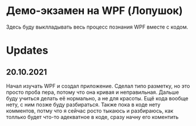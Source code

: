 # Демо-экзамен на WPF (Лопушок)
Здесь буду выклладывать весь процесс познания WPF вместе с кодом.
# Updates
## 20.10.2021
Начал изучать WPF и создал приложение. Сделал типо разметку, но это просто проба пера, потому что она кривая и неправильная. Дальше буду учиться делать её нормально, а не для красоты. Ещё кода вообще нету, с ним позже буду разбираться. Также пока в коде нету комментов, потму что я сейчас росто тыкаюсь и разбираюсь, как толлько будет что-то адекватное в коде, сразу начну его коментить
